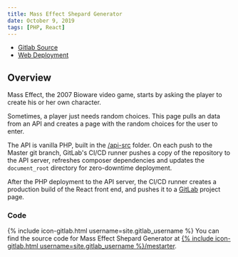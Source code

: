```yaml
---
title: Mass Effect Shepard Generator
date: October 9, 2019
tags: [PHP, React]
---
```

- [Gitlab Source](https://gitlab.com/jefhar/mestarter)
- [Web Deployment](https://jefhar.gitlab.io/mestarter)
## Overview
Mass Effect, the 2007 Bioware video game, starts by asking the player to create his or her own character.

Sometimes, a player just needs random choices. This page pulls an data from an API and creates a page
with the random choices for the user to enter.

The API is vanilla PHP, built in the [/api-src](https://gitlab.com/jefhar/mestarter/tree/master/api-src)
folder. On each push to the Master git branch, GitLab's CI/CD runner pushes a copy of the repository
to the API server, refreshes composer dependencies and updates the `document_root` directory for
zero-downtime deployment.

After the PHP deployment to the API server, the CI/CD runner creates a production build of the React
front end, and pushes it to a [GitLab](https://jefhar.gitlab.io/mestarter) project page.

### Code
{% include icon-gitlab.html username=site.gitlab_username %} You can find the source code for
Mass Effect Shepard Generator at
[{% include icon-gitlab.html username=site.gitlab_username %}/mestarter](https://gitlab.com/jefhar/mestarter).
